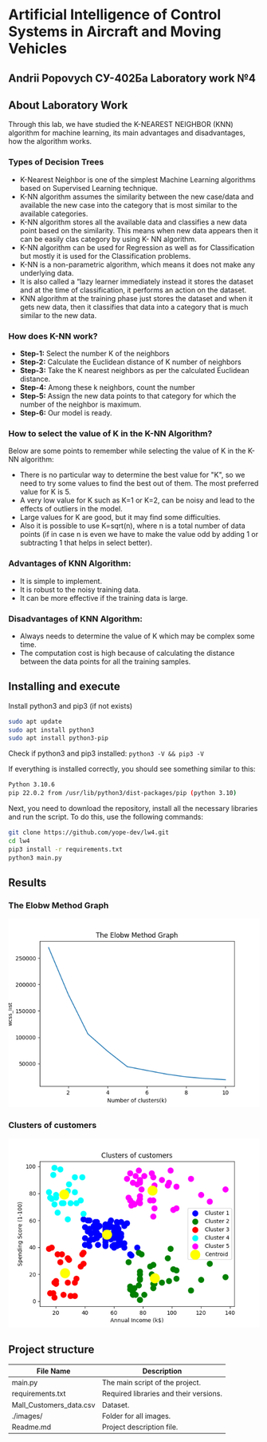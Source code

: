 # Artificial Intelligence of Control Systems in Aircraft and Moving Vehicles

## **Andrii Popovych** СУ-402Ба Laboratory work №4

## About Laboratory Work

Through this lab, we have studied the K-NEAREST NEIGHBOR (KNN) algorithm for machine learning, its main advantages and disadvantages, how the algorithm works.

### **Types of Decision Trees**

- K-Nearest Neighbor is one of the simplest Machine Learning algorithms based on Supervised Learning technique.
- K-NN algorithm assumes the similarity between the new case/data and available the new case into the category that is most similar to the available categories.
- K-NN algorithm stores all the available data and classifies a new data point based on the similarity. This means when new data appears then it can be easily clas category by using K- NN algorithm.
- K-NN algorithm can be used for Regression as well as for Classification but mostly it is used for the Classification problems.
- K-NN is a non-parametric algorithm, which means it does not make any underlying data.
- It is also called a “lazy learner immediately instead it stores the dataset and at the time of classification, it performs an action on the dataset.
- KNN algorithm at the training phase just stores the dataset and when it gets new data, then it classifies that data into a category that is much similar to the new data.

### **How does K-NN work?**

- **Step-1:** Select the number K of the neighbors
- **Step-2:** Calculate the Euclidean distance of K number of neighbors
- **Step-3:** Take the K nearest neighbors as per the calculated Euclidean distance.
- **Step-4:** Among these k neighbors, count the number
- **Step-5:** Assign the new data points to that category for which the number of the neighbor is maximum.
- **Step-6:** Our model is ready.

### **How to select the value of K in the K-NN Algorithm?**

Below are some points to remember while selecting the value of K in the K-NN algorithm:

- There is no particular way to determine the best value for "K", so we need to try some values to find the best out of them. The most preferred value for K is 5.
- A very low value for K such as K=1 or K=2, can be noisy and lead to the effects of outliers in the model.
- Large values for K are good, but it may find some difficulties.
- Also it is possible to use K=sqrt(n), where n is a total number of data points (if in case n is even we have to make the value odd by adding 1 or subtracting 1 that helps in select better).

### **Advantages of KNN Algorithm:**

- It is simple to implement.
- It is robust to the noisy training data.
- It can be more effective if the training data is large.

### **Disadvantages of KNN Algorithm:**

- Always needs to determine the value of K which may be complex some time.
- The computation cost is high because of calculating the distance between the data points for all the training samples.

## Installing and execute

Install python3 and pip3 (if not exists)

```bash
sudo apt update
sudo apt install python3
sudo apt install python3-pip
```

Check if python3 and pip3 installed: ```python3 -V && pip3 -V```

If everything is installed correctly, you should see something similar to this:

```bash
Python 3.10.6
pip 22.0.2 from /usr/lib/python3/dist-packages/pip (python 3.10)
```

Next, you need to download the repository, install all the necessary libraries and run the script.
To do this, use the following commands:

```bash
git clone https://github.com/yope-dev/lw4.git
cd lw4
pip3 install -r requirements.txt
python3 main.py
```

## Results

### The Elobw Method Graph

![The Elobw Method Graph](./images/elobw_method.png "The Elobw Method Graph")

### Clusters of customers

![Clusters of customers](./images/cluster_of_customers.png "Clusters of customers")

## Project structure

| File Name        | Description                           |
|------------------|---------------------------------------|
| main.py          | The main script of the project.       |
| requirements.txt | Required libraries and their versions.|
| Mall_Customers_data.csv         | Dataset.                              |
| ./images/          | Folder for all images.                |
| Readme.md        | Project description file.             |
